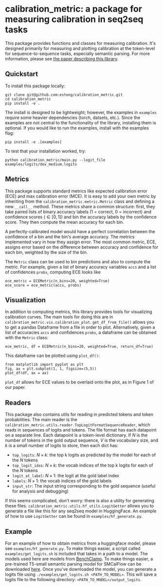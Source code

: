 # calibration_metric: a package for measuring calibration in seq2seq tasks

This package provides functions and classes for measuring calibration. It's designed primarily for measuring and plotting calibration at the token-level for sequence-to-sequence tasks, especially semantic parsing. 
For more information, please see [the paper describing this library](TODO:LINK).

## Quickstart 
To install this package locally: 

```
git clone git@github.com:esteng/calibration_metric.git 
cd calibration_metric
pip install -e .
```

The install is designed to be lightweight; however, the examples in `examples` require some heavier dependencies (torch, datsets, etc.). 
Since the examples are not central to the functionality of the library, installing them is optional. 
If you would like to run the examples, install with the examples flag: 

```
pip install -e .[examples]
```

To test that your installation worked, try:

```
python calibration_metric/main.py --logit_file examples/logits/dev_medium.logits
```


## Metrics
This package supports standard metrics like expected calibration error (ECE) and max calibration error (MCE). 
It is easy to add your own metric by inheriting from the `calibration_metric.metric.Metric` class and defining a new `__call__` method. 
These metrics share a common structure: first, they take paired lists of binary accuracy labels (1 = correct, 0 = incorrect) and confidence scores ($\in [0,1]$)
and bin the accuracy labels by the confidence score. They then compute the mean accuracy for each bin.

A perfectly-calibrated model would have a perfect correlation between the confidence of a bin and the bin's average accuracy. 
The metrics implemented vary in how they assign error. The most common metric, ECE, assigns error based on the difference between accuracy and confidence for each bin, weighted by the size of the bin. 

The `Metric` class can be used to bin predictions and also to compute the metric. 
For example, given a list of binary accuracy variables `accs` and a list of confidences `probs`, computing ECE looks like 

```
ece_metric = ECEMetric(n_bins=20, weighted=True)
ece_score = ece_metric(accs, probs)
```

## Visualization
In addition to computing metrics, this library provides tools for visualizing calibration curves. 
The main tools for doing this are in `calibration_metric.vis.calibration_plot`. 
`get_df_from_file()` allows you to get a pandas Dataframe from a file in order to plot. Alternatively, given a list of accuracies `accs` and confidences `probs`, a dataframe can be obtained with the `Metric` class: 

```
ece_metric, df = ECEMetric(n_bins=20, weighted=True, return_df=True)
```

This dataframe can be plotted using `plot_df()`: 

```
from matplotlib import pyplot as plt 
fig, ax = plt.subplot(1, 1, figsize=(5,5))
plot_df(df, ax = ax)
```

`plot_df` allows for ECE values to be overlaid onto the plot, as in Figure 1 of our paper. 

## Readers
This package also contains utils for reading in predicted tokens and token probabilities. 
The main reader is the `calibration_metric.utils.reader.TopLogitFormatSequenceReader`, which reads in sequences of logits and tokens.
The file format has each datapoint on a separate line. Each datapoint is a token-level dictionary. If $N$ is the number of tokens in the gold output sequence, $V$ is the vocabulary size, and $k$ is a small number of logits to store, then each dict has:
 - `top_logits`: $N \times k$: the top k logits as predicted by the model for each of the $N$ tokens 
 - `top_logit_idxs`: $N \times k$: the vocab indices of the top k logits for each of the $N$ tokens
 - `logit_at_label`: $N \times 1$: the logit at the gold label index
 - `labels`: $N \times 1$: the vocab indices of the gold labels 
 - `input_str`: The input string corresponding to the gold sequence (useful for analysis and debugging)

 If this seems complicated, don't worry: there is also a utility for generating these files.
 `calibration_metric.utils.hf_utils.LogitGetter` allows you to generate a file like this for any seq2seq model in HuggingFace. 
 An example of how to use `LogitGetter` can be found in `examples/hf_generate.py`.


 ## Example
 For an example of how to obtain metrics from a huggingface model, please see `examples/hf_generate.py`. 
 To make things easier, a script called `examples/get_logits.sh` is included that takes in a path to a model. 
 The models used here are models from [BenchClamp](https://github.com/microsoft/semantic_parsing_with_constrained_lm). 
 To make things easier, a pre-trained T5-small semantic parsing model for SMCalFlow can be downloaded [here](https://nlp.jhu.edu/semantic_parsing_calibration/t5_benchclamp_checkpoint_10000.tar.gz).
 Once you've downloaded the model, you can generate a logits file using `./examples/get_logits.sh <PATH_TO_MODEL>`. 
 This will save a logits file to the following directory: `<PATH_TO_MODEL>/output_logits`. 